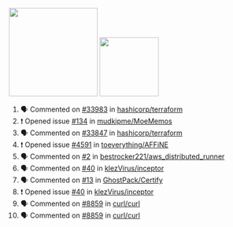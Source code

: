 <a href="https://github.com/bestrocker221"><img src="https://github-readme-stats-sigma-five.vercel.app/api?username=bestrocker221&count_private=true&theme=dark" height="180" /></a> <a href="https://github.com/bestrocker221"><img src="https://github-readme-stats-sigma-five.vercel.app/api/top-langs/?username=bestrocker221&langs_count=8&theme=dark&hide=tex,java,html,css&layout=compact" height="120" /></a>


<!--START_SECTION:activity--> 
1. 🗣 Commented on [#33983](https://github.com/hashicorp/terraform/issues/33983#issuecomment-1783844503) in [hashicorp/terraform](https://github.com/hashicorp/terraform)
2. ❗ Opened issue [#134](https://github.com/mudkipme/MoeMemos/issues/134) in [mudkipme/MoeMemos](https://github.com/mudkipme/MoeMemos)
3. 🗣 Commented on [#33847](https://github.com/hashicorp/terraform/issues/33847#issuecomment-1778626220) in [hashicorp/terraform](https://github.com/hashicorp/terraform)
4. ❗ Opened issue [#4591](https://github.com/toeverything/AFFiNE/issues/4591) in [toeverything/AFFiNE](https://github.com/toeverything/AFFiNE)
5. 🗣 Commented on [#2](https://github.com/bestrocker221/aws_distributed_runner/issues/2#issuecomment-1680538759) in [bestrocker221/aws_distributed_runner](https://github.com/bestrocker221/aws_distributed_runner)
6. 🗣 Commented on [#40](https://github.com/klezVirus/inceptor/issues/40) in [klezVirus/inceptor](https://github.com/klezVirus/inceptor)
7. 🗣 Commented on [#13](https://github.com/GhostPack/Certify/issues/13) in [GhostPack/Certify](https://github.com/GhostPack/Certify)
8. ❗️ Opened issue [#40](https://github.com/klezVirus/inceptor/issues/40) in [klezVirus/inceptor](https://github.com/klezVirus/inceptor)
9. 🗣 Commented on [#8859](https://github.com/curl/curl/issues/8859) in [curl/curl](https://github.com/curl/curl)
10. 🗣 Commented on [#8859](https://github.com/curl/curl/issues/8859) in [curl/curl](https://github.com/curl/curl)
<!--END_SECTION:activity-->
